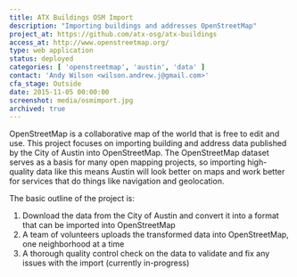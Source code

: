 ```yaml
---
title: ATX Buildings OSM Import
description: "Importing buildings and addresses OpenStreetMap"
project_at: https://github.com/atx-osg/atx-buildings
access_at: http://www.openstreetmap.org/
type: web application
status: deployed
categories: [ 'openstreetmap', 'austin', 'data' ]
contact: 'Andy Wilson <wilson.andrew.j@gmail.com>'
cfa_stage: Outside
date: 2015-11-05 00:00:00
screenshot: media/osmimport.jpg
archived: true
---
```


OpenStreetMap is a collaborative map of the world that is free to edit and use.
This project focuses on importing building and address data published by the
City of Austin into OpenStreetMap. The OpenStreetMap dataset serves as a basis
for many open mapping projects, so importing high-quality data like this means
Austin will look better on maps and work better for services that do things like
navigation and geolocation.

The basic outline of the project is:

1. Download the data from the City of Austin and convert it into a format that
 can be imported into OpenStreetMap
1. A team of volunteers uploads the transformed data into OpenStreetMap, one
 neighborhood at a time
1. A thorough quality control check on the data to validate and fix any issues
 with the import (currently in-progress)

